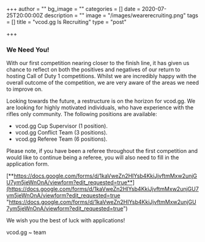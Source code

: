 +++
author = ""
bg_image = ""
categories = []
date = 2020-07-25T20:00:00Z
description = ""
image = "/images/wearerecruiting.png"
tags = []
title = "vcod.gg Is Recruiting"
type = "post"

+++
### **We Need You!**

With our first competition nearing closer to the finish line, it has given us chance to reflect on both the positives and negatives of our return to hosting Call of Duty 1 competitions. Whilst we are incredibly happy with the overall outcome of the competition, we are very aware of the areas we need to improve on.

Looking towards the future, a restructure is on the horizon for vcod.gg. We are looking for highly motivated individuals, who have experience with the rifles only community. The following positions are available:

* vcod.gg Cup Supervisor (1 position).
* vcod.gg Conflict Team (3 positions).
* vcod.gg Referee Team (6 positions).

Please note, if you have been a referee throughout the first competition and would like to continue being a referee, you will also need to fill in the application form.

[**https://docs.google.com/forms/d/1kaVweZn2HIYsb4KkiJjvftmMxw2unjGU7ym5jeWnOnA/viewform?edit_requested=true**](https://docs.google.com/forms/d/1kaVweZn2HIYsb4KkiJjvftmMxw2unjGU7ym5jeWnOnA/viewform?edit_requested=true "https://docs.google.com/forms/d/1kaVweZn2HIYsb4KkiJjvftmMxw2unjGU7ym5jeWnOnA/viewform?edit_requested=true")

We wish you the best of luck with applications!

vcod.gg \~ team
